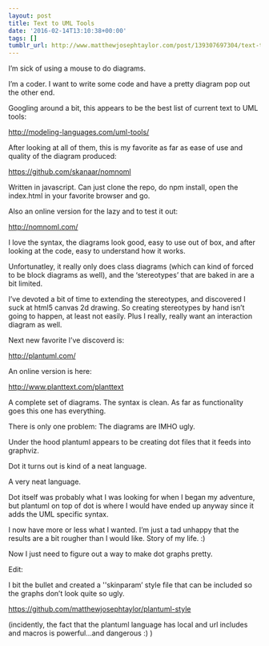 ```yaml
---
layout: post
title: Text to UML Tools
date: '2016-02-14T13:10:38+00:00'
tags: []
tumblr_url: http://www.matthewjosephtaylor.com/post/139307697304/text-to-uml-tools
---
```

I’m sick of using a mouse to do diagrams.

I’m a coder.  I want to write some code and have a pretty diagram pop out the other end.

Googling around a bit, this appears to be the best list of current text to UML tools:

http://modeling-languages.com/uml-tools/

After looking at all of them, this is my favorite as far as ease of use and quality of the diagram produced:

https://github.com/skanaar/nomnoml

Written in javascript. Can just clone the repo, do npm install, open the index.html in your favorite browser and go.

Also an online version for the lazy and to test it out:

http://nomnoml.com/

I love the syntax, the diagrams look good, easy to use out of box, and after looking at the code, easy to understand how it works.



Unfortunatley, it really only does class diagrams (which can kind of forced to be block diagrams as well), and the ‘stereotypes’ that are baked in are a bit limited.

I’ve devoted a bit of time to extending the stereotypes, and discovered I suck at html5 canvas 2d drawing. So creating stereotypes by hand isn’t going to happen, at least not easily. Plus I really, really want an interaction diagram as well.

Next new favorite I’ve discoverd is:

http://plantuml.com/

An online version is here:

http://www.planttext.com/planttext

A complete set of diagrams.  The syntax is clean. As far as functionality goes this one has everything.

There is only one problem: The diagrams are IMHO ugly.



Under the hood plantuml appears to be creating dot files that it feeds into graphviz.

Dot it turns out is kind of a neat language.

A very neat language.

Dot itself was probably what I was looking for when I began my adventure, but plantuml on top of dot is where I would have ended up anyway since it adds the UML specific syntax.

I now have more or less what I wanted. I’m just a tad unhappy that the results are a bit rougher than I would like. Story of my life. :)

Now I just need to figure out a way to make dot graphs pretty.

Edit:

I bit the bullet and created a ''skinparam’ style file that can be included so the graphs don’t look quite so ugly.

https://github.com/matthewjosephtaylor/plantuml-style

(incidently, the fact that the plantuml language has local and url includes and macros is powerful…and dangerous :) )
